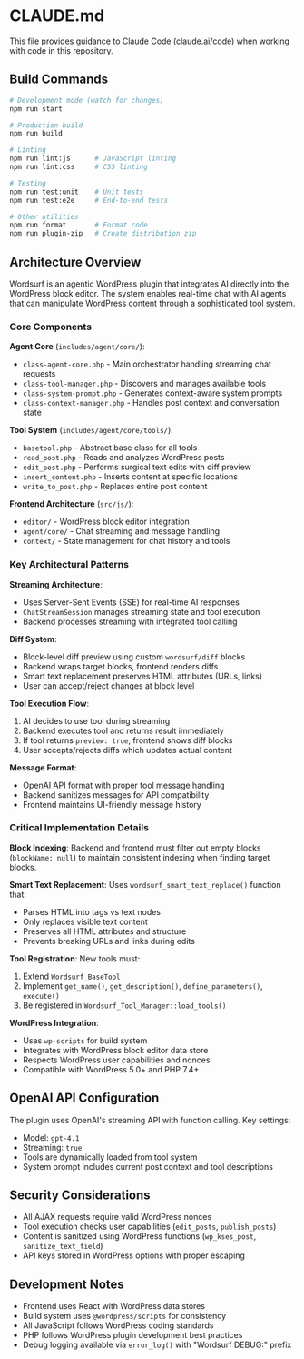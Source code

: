 # CLAUDE.md

This file provides guidance to Claude Code (claude.ai/code) when working with code in this repository.

## Build Commands

```bash
# Development mode (watch for changes)
npm run start

# Production build
npm run build

# Linting
npm run lint:js      # JavaScript linting
npm run lint:css     # CSS linting

# Testing
npm run test:unit    # Unit tests
npm run test:e2e     # End-to-end tests

# Other utilities
npm run format       # Format code
npm run plugin-zip   # Create distribution zip
```

## Architecture Overview

Wordsurf is an agentic WordPress plugin that integrates AI directly into the WordPress block editor. The system enables real-time chat with AI agents that can manipulate WordPress content through a sophisticated tool system.

### Core Components

**Agent Core** (`includes/agent/core/`):
- `class-agent-core.php` - Main orchestrator handling streaming chat requests
- `class-tool-manager.php` - Discovers and manages available tools
- `class-system-prompt.php` - Generates context-aware system prompts
- `class-context-manager.php` - Handles post context and conversation state

**Tool System** (`includes/agent/core/tools/`):
- `basetool.php` - Abstract base class for all tools
- `read_post.php` - Reads and analyzes WordPress posts
- `edit_post.php` - Performs surgical text edits with diff preview
- `insert_content.php` - Inserts content at specific locations
- `write_to_post.php` - Replaces entire post content

**Frontend Architecture** (`src/js/`):
- `editor/` - WordPress block editor integration
- `agent/core/` - Chat streaming and message handling
- `context/` - State management for chat history and tools

### Key Architectural Patterns

**Streaming Architecture**: 
- Uses Server-Sent Events (SSE) for real-time AI responses
- `ChatStreamSession` manages streaming state and tool execution
- Backend processes streaming with integrated tool calling

**Diff System**:
- Block-level diff preview using custom `wordsurf/diff` blocks
- Backend wraps target blocks, frontend renders diffs
- Smart text replacement preserves HTML attributes (URLs, links)
- User can accept/reject changes at block level

**Tool Execution Flow**:
1. AI decides to use tool during streaming
2. Backend executes tool and returns result immediately
3. If tool returns `preview: true`, frontend shows diff blocks
4. User accepts/rejects diffs which updates actual content

**Message Format**:
- OpenAI API format with proper tool message handling
- Backend sanitizes messages for API compatibility
- Frontend maintains UI-friendly message history

### Critical Implementation Details

**Block Indexing**: Backend and frontend must filter out empty blocks (`blockName: null`) to maintain consistent indexing when finding target blocks.

**Smart Text Replacement**: Uses `wordsurf_smart_text_replace()` function that:
- Parses HTML into tags vs text nodes
- Only replaces visible text content
- Preserves all HTML attributes and structure
- Prevents breaking URLs and links during edits

**Tool Registration**: New tools must:
1. Extend `Wordsurf_BaseTool` 
2. Implement `get_name()`, `get_description()`, `define_parameters()`, `execute()`
3. Be registered in `Wordsurf_Tool_Manager::load_tools()`

**WordPress Integration**:
- Uses `wp-scripts` for build system
- Integrates with WordPress block editor data store
- Respects WordPress user capabilities and nonces
- Compatible with WordPress 5.0+ and PHP 7.4+

## OpenAI API Configuration

The plugin uses OpenAI's streaming API with function calling. Key settings:
- Model: `gpt-4.1` 
- Streaming: `true`
- Tools are dynamically loaded from tool system
- System prompt includes current post context and tool descriptions

## Security Considerations

- All AJAX requests require valid WordPress nonces
- Tool execution checks user capabilities (`edit_posts`, `publish_posts`)
- Content is sanitized using WordPress functions (`wp_kses_post`, `sanitize_text_field`)
- API keys stored in WordPress options with proper escaping

## Development Notes

- Frontend uses React with WordPress data stores
- Build system uses `@wordpress/scripts` for consistency
- All JavaScript follows WordPress coding standards
- PHP follows WordPress plugin development best practices
- Debug logging available via `error_log()` with "Wordsurf DEBUG:" prefix